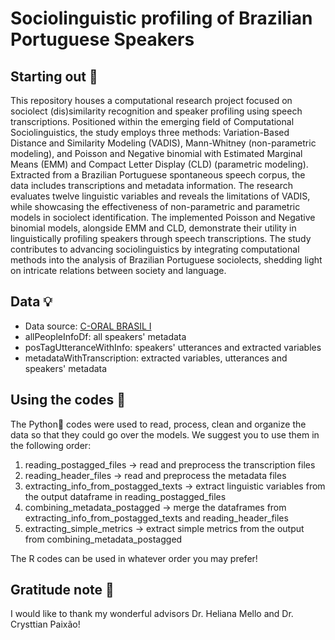 # Sociolinguistic profiling of Brazilian Portuguese Speakers

## Starting out 📜

This repository houses a computational research project focused on sociolect (dis)similarity recognition and speaker profiling using speech transcriptions. Positioned within the emerging field of Computational Sociolinguistics, the study employs three methods: Variation-Based Distance and Similarity Modeling (VADIS), Mann-Whitney (non-parametric modeling), and Poisson and Negative binomial with Estimated Marginal Means (EMM) and Compact Letter Display (CLD) (parametric modeling). Extracted from a Brazilian Portuguese spontaneous speech corpus, the data includes transcriptions and metadata information. The research evaluates twelve linguistic variables and reveals the limitations of VADIS, while showcasing the effectiveness of non-parametric and parametric models in sociolect identification. The implemented Poisson and Negative binomial models, alongside EMM and CLD, demonstrate their utility in linguistically profiling speakers through speech transcriptions. The study contributes to advancing sociolinguistics by integrating computational methods into the analysis of Brazilian Portuguese sociolects, shedding light on intricate relations between society and language.

## Data 💡
- Data source: [C-ORAL BRASIL I ](https://www.c-oral-brasil.org/corpora_para_download.php)
- allPeopleInfoDf: all speakers' metadata
- posTagUtteranceWithInfo: speakers' utterances and extracted variables
- metadataWithTranscription: extracted variables, utterances and speakers' metadata

## Using the codes 🎉

The Python🐍 codes were used to read, process, clean and organize the data so that they could go over the models. We suggest you to use them in the following order:
1. reading_postagged_files -> read and preprocess the transcription files
2. reading_header_files -> read and preprocess the metadata files
3. extracting_info_from_postagged_texts -> extract linguistic variables from the output dataframe in reading_postagged_files
4. combining_metadata_postagged -> merge the dataframes from extracting_info_from_postagged_texts and reading_header_files
5. extracting_simple_metrics -> extract simple metrics from the output from combining_metadata_postagged

The R codes can be used in whatever order you may prefer!

## Gratitude note 🦄

I would like to thank my wonderful advisors Dr. Heliana Mello and Dr. Crysttian Paixão!
